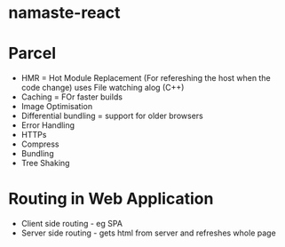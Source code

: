 # namaste-react

# Parcel
- HMR = Hot Module Replacement (For refereshing the host when the code change) uses File watching alog (C++)
- Caching = FOr faster builds
- Image Optimisation
- Differential bundling  = support for older browsers
- Error Handling
- HTTPs
- Compress
- Bundling
- Tree Shaking



# Routing in Web Application
- Client side routing - eg SPA
- Server side routing - gets html from server and refreshes whole page